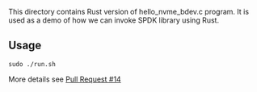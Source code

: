 This directory contains Rust version of hello_nvme_bdev.c program. It is used as a demo
of how we can invoke SPDK library using Rust.

## Usage

```
sudo ./run.sh
```

More details see [Pull Request #14](https://github.com/utsaslab/rustfs/pull/14)
